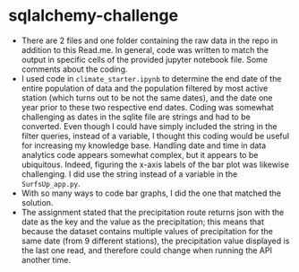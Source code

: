 # sqlalchemy-challenge
- There are 2 files and one folder containing the raw data in the repo in addition to this Read.me. In general, code was written to match the output in specific cells of the provided jupyter notebook file. Some comments about the coding.
- I used code in `climate_starter.ipynb` to determine the end date of the entire population of data and the population filtered by most active station (which turns out to be not the same dates), and the date one year prior to these two respective end dates. Coding was somewhat challenging as dates in the sqlite file are strings and had to be converted. Even though I could have simply included the string in the filter queries, instead of a variable, I thought this coding would be useful for increasing my knowledge base. Handling date and time in data analytics code appears somewhat complex, but it appears to be ubiquitous. Indeed, figuring the x-axis labels of the bar plot was likewise challenging. I did use the string instead of a variable in the `SurfsUp_app.py`. 
- With so many ways to code bar graphs, I did the one that matched the solution. 
- The assignment stated that the precipitation route returns json with the date as the key and the value as the precipitation; this means that because the dataset contains multiple values of precipitation for the same date (from 9 different stations), the precipitation value displayed is the last one read, and therefore could change when running the API another time.
